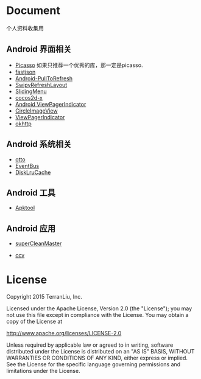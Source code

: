 # Document
个人资料收集用


## Android 界面相关

* [Picasso](https://github.com/square/picasso) 如果只推荐一个优秀的库，那一定是picasso.
* [fastjson](https://github.com/alibaba/fastjson)
* [Android-PullToRefresh](https://github.com/chrisbanes/Android-PullToRefresh)
* [SwipyRefreshLayout](https://github.com/OrangeGangsters/SwipyRefreshLayout)
* [SlidingMenu](https://github.com/jfeinstein10/SlidingMenu)
* [cocos2d-x](https://github.com/cocos2d/cocos2d-x)
* [Android ViewPagerIndicator](https://github.com/JakeWharton/ViewPagerIndicator)
* [CircleImageView](https://github.com/hdodenhof/CircleImageView)
* [ViewPagerIndicator](https://github.com/JakeWharton/ViewPagerIndicator)
* [okhttp](http://square.github.io/okhttp/)



## Android 系统相关
* [otto](https://github.com/square/otto)
* [EventBus](https://github.com/greenrobot/EventBus)
* [DiskLruCache](https://github.com/JakeWharton/DiskLruCache)


## Android 工具
* [Apktool](https://github.com/iBotPeaches/Apktool)

## Android 应用

* [superCleanMaster](https://github.com/joyoyao/superCleanMaster)

* [ccv](https://github.com/liuliu/ccv.git)

# License



Copyright 2015 TerranLiu, Inc.

Licensed under the Apache License, Version 2.0 (the "License"); you may not use this file except in compliance with the License. You may obtain a copy of the License at

http://www.apache.org/licenses/LICENSE-2.0

Unless required by applicable law or agreed to in writing, software distributed under the License is distributed on an "AS IS" BASIS, WITHOUT WARRANTIES OR CONDITIONS OF ANY KIND, either express or implied. See the License for the specific language governing permissions and limitations under the License.
